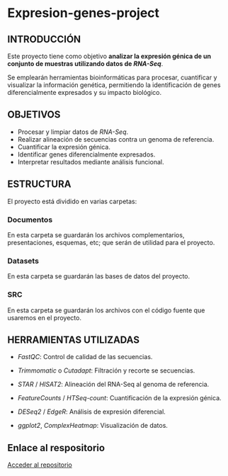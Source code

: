 # Expresion-genes-project

## INTRODUCCIÓN

Este proyecto tiene como objetivo **analizar la expresión génica de un conjunto de muestras utilizando datos de *RNA-Seq***.

Se emplearán herramientas bioinformáticas para procesar, cuantificar y visualizar la información genética, permitiendo la identificación de genes diferencialmente expresados y su impacto biológico.

## OBJETIVOS

- Procesar y limpiar datos de *RNA-Seq*.
- Realizar alineación de secuencias contra un genoma de referencia.
- Cuantificar la expresión génica.
- Identificar genes diferencialmente expresados.
- Interpretar resultados mediante análisis funcional. 

## ESTRUCTURA

El proyecto está dividido en varias carpetas:

### Documentos

En esta carpeta se guardarán los archivos complementarios, presentaciones, esquemas, etc; que serán de utilidad para el proyecto.

### Datasets

En esta carpeta se guardarán las bases de datos del proyecto.

### SRC

En esta carpeta se guardarán los archivos con el código fuente que usaremos en el proyecto.

## HERRAMIENTAS UTILIZADAS

- *FastQC*: Control de calidad de las secuencias.

- *Trimmomatic* o *Cutadapt*: Filtración y recorte se secuencias.

- *STAR* / *HISAT2*: Alineación del RNA-Seq al genoma de referencia.

- *FeatureCounts* / *HTSeq-count*: Cuantificación de la expresión génica.

- *DESeq2* / *EdgeR*: Análisis de expresión diferencial.

- *ggplot2*, *ComplexHeatmap*: Visualización de datos.

## Enlace al respositorio 
[Acceder al repositorio](https://github.com/jetxano/Expresion-genes-project)


